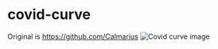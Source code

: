 # covid-curve
Original is https://github.com/Calmarius
![Covid curve image](https://i.imgur.com/173FwfF.png)
